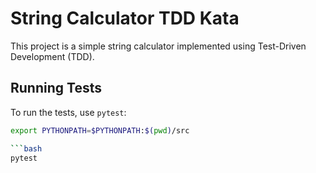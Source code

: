 # String Calculator TDD Kata

This project is a simple string calculator implemented using Test-Driven Development (TDD).

## Running Tests

To run the tests, use `pytest`:

```bash
export PYTHONPATH=$PYTHONPATH:$(pwd)/src

```bash
pytest
